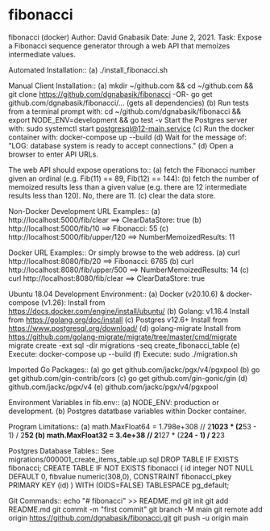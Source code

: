 # fibonacci
fibonacci (docker)
Author: David Gnabasik
Date:   June 2, 2021.
Task:   Expose a Fibonacci sequence generator through a web API that memoizes intermediate values.

Automated Installation:: 
 (a) ./install_fibonacci.sh

Manual Client Installation::
 (a) mkdir ~/github.com && cd ~/github.com && git clone https://github.com/dgnabasik/fibonacci  -OR- go get github.com/dgnabasik/fibonacci/...  (gets all dependencies)
 (b) Run tests from a terminal prompt with: cd ~/github.com/dgnabasik/fibonacci && export NODE_ENV=development && go test -v 
     Start the Postgres server with: sudo systemctl start postgresql@12-main.service
 (c) Run the docker container with: docker-compose up --build
 (d) Wait for the message of: "LOG:  database system is ready to accept connections."
 (d) Open a browser to enter API URLs.

The web API should expose operations to::
 (a) fetch the Fibonacci number given an ordinal (e.g. Fib(11) == 89, Fib(12) == 144): 
 (b) fetch the number of memoized results less than a given value (e.g. there are 12 intermediate results less than 120). No, there are 11.
 (c) clear the data store. 

Non-Docker Development URL Examples::
 (a) http://localhost:5000/fib/clear     ==> ClearDataStore: true
 (b) http://localhost:5000/fib/10        ==> Fibonacci: 55
 (c) http://localhost:5000/fib/upper/120 ==> NumberMemoizedResults: 11

Docker URL Examples:: Or simply browse to the web address.
 (a) curl http://localhost:8080/fib/20          ==> Fibonacci: 6765
 (b) curl http://localhost:8080/fib/upper/500   ==> NumberMemoizedResults: 14
 (c) curl http://localhost:8080/fib/clear       ==> ClearDataStore: true

Ubuntu 18.04 Development Environment::
 (a) Docker (v20.10.6) & docker-compose (v1.26):   Install from https://docs.docker.com/engine/install/ubuntu/
 (b) Golang: v1.16.4    Install from https://golang.org/doc/install 
 (c) Postgres v12.6+    Install from https://www.postgresql.org/download/
 (d) golang-migrate     Install from https://github.com/golang-migrate/migrate/tree/master/cmd/migrate
     migrate create -ext sql -dir migrations -seq create_fibonacci_table
 (e) Execute: docker-compose up --build
 (f) Execute: sudo ./migration.sh

Imported Go Packages::
 (a) go get github.com/jackc/pgx/v4/pgxpool
 (b) go get github.com/gin-contrib/cors
 (c) go get github.com/gin-gonic/gin
 (d) github.com/jackc/pgx/v4
 (e) github.com/jackc/pgx/v4/pgxpool

Environment Variables in fib.env:: 
 (a) NODE_ENV: production or development.
 (b) Postgres datatbase variables within Docker container.
 
Program Limitations::
 (a) math.MaxFloat64 = 1.798e+308 // 2**1023 * (2**53 - 1) / 2**52
 (b) math.MaxFloat32 = 3.4e+38  // 2**127 * (2**24 - 1) / 2**23

Postgres Database Tables:: See migrations/000001_create_items_table.up.sql
DROP TABLE IF EXISTS fibonacci;
CREATE TABLE IF NOT EXISTS fibonacci (
    id integer NOT NULL DEFAULT 0,
    fibvalue numeric(308,0),
   	CONSTRAINT fibonacci_pkey PRIMARY KEY (id)
)
WITH (OIDS=FALSE) TABLESPACE pg_default;

Git Commands::
echo "# fibonacci" >> README.md
git init
git add README.md
git commit -m "first commit"
git branch -M main
git remote add origin https://github.com/dgnabasik/fibonacci.git
git push -u origin main

